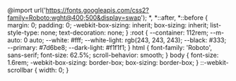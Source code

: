 @import url('https://fonts.googleapis.com/css2?family=Roboto:wght@400;500&display=swap');
*,
*::after,
*::before {
  margin: 0;
  padding: 0;
  -webkit-box-sizing: inherit;
  box-sizing: inherit;
  list-style-type: none;
  text-decoration: none;
}
:root {
  --container: 112rem;
  --m-auto: 0 auto;
  --white: #fff;
  --white-light: rgb(243, 243, 243);
  --black: #333;
  --primary: #7d6be8;
  --dark-light: #f1f1f1;
}
html {
  font-family: 'Roboto', sans-serif;
  font-size: 62.5%;
  scroll-behavior: smooth;
}
body {
  font-size: 1.6rem;
  -webkit-box-sizing: border-box;
  box-sizing: border-box;
}
::-webkit-scrollbar {
  width: 0;
}